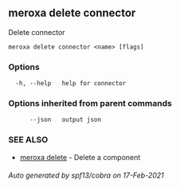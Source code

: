 ## meroxa delete connector

Delete connector

```
meroxa delete connector <name> [flags]
```

### Options

```
  -h, --help   help for connector
```

### Options inherited from parent commands

```
      --json   output json
```

### SEE ALSO

* [meroxa delete](meroxa_delete.md)	 - Delete a component

###### Auto generated by spf13/cobra on 17-Feb-2021
